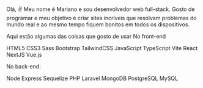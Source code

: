 Olá, ✌
Meu nome é Mariano e sou desenvolvedor web full-stack. Gosto de programar e meu objetivo é criar sites incríveis que resolvam problemas do mundo real e ao mesmo tempo fiquem bonitos em todos os dispositivos.

Aqui estão algumas das coisas que gosto de usar
No front-end

HTML5 CSS3 Sass Bootstrap TailwindCSS JavaScript TypeScript Vite React NextJS Vue.js

No back-end:

Node Express Sequelize PHP Laravel MongoDB PostgreSQL MySQL
